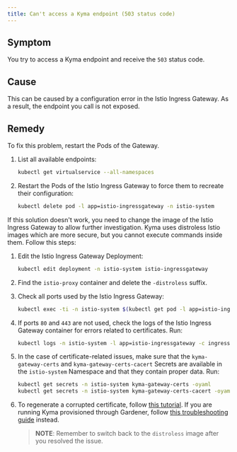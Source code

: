 ```yaml
---
title: Can't access a Kyma endpoint (503 status code)
---
```


## Symptom

You try to access a Kyma endpoint and receive the `503` status code.

## Cause

This can be caused by a configuration error in the Istio Ingress Gateway. As a result, the endpoint you call is not exposed.

## Remedy

To fix this problem, restart the Pods of the Gateway.

1. List all available endpoints:

    ```bash
    kubectl get virtualservice --all-namespaces
    ```

2. Restart the Pods of the Istio Ingress Gateway to force them to recreate their configuration:

     ```bash
     kubectl delete pod -l app=istio-ingressgateway -n istio-system
     ```

If this solution doesn't work, you need to change the image of the Istio Ingress Gateway to allow further investigation. Kyma uses distroless Istio images which are more secure, but you cannot execute commands inside them. Follow this steps:

1. Edit the Istio Ingress Gateway Deployment:

    ```bash
    kubectl edit deployment -n istio-system istio-ingressgateway
    ```

2. Find the `istio-proxy` container and delete the `-distroless` suffix.

3. Check all ports used by the Istio Ingress Gateway:

    ```bash
    kubectl exec -ti -n istio-system $(kubectl get pod -l app=istio-ingressgateway -n istio-system -o name) -c istio-proxy -- netstat -lptnu
    ```

4. If ports `80` and `443` are not used, check the logs of the Istio Ingress Gateway container for errors related to certificates. Run:

    ```bash
    kubectl logs -n istio-system -l app=istio-ingressgateway -c ingress-sds
    ```

5. In the case of certificate-related issues, make sure that the `kyma-gateway-certs` and `kyma-gateway-certs-cacert` Secrets are available in the `istio-system` Namespace and that they contain proper data. Run:

    ```bash
    kubectl get secrets -n istio-system kyma-gateway-certs -oyaml
    kubectl get secrets -n istio-system kyma-gateway-certs-cacert -oyaml
    ```

<!-- Update step 6 once the long-lasting certificate is implemented. Probably, only the details about Gardener will be needed. -->
6. To regenerate a corrupted certificate, follow [this tutorial](../../../03-tutorials/sec-01-tls-certificates-security.md). If you are running Kyma provisioned through Gardener, follow [this troubleshooting guide](../security/sec-01-certificates-gardener.md) instead.

   >**NOTE**: Remember to switch back to the `distroless` image after you resolved the issue.
